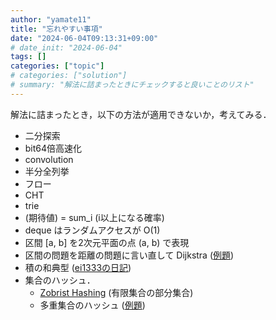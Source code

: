 ```yaml
---
author: "yamate11"
title: "忘れやすい事項"
date: "2024-06-04T09:13:31+09:00"
# date_init: "2024-06-04"
tags: []
categories: ["topic"]
# categories: ["solution"]
# summary: "解法に詰まったときにチェックすると良いことのリスト"
---
```


解法に詰まったとき，以下の方法が適用できないか，考えてみる．

* 二分探索
* bit64倍高速化
* convolution
* 半分全列挙
* フロー
* CHT
* trie
* (期待値) = sum_i (i以上になる確率)
* deque はランダムアクセスが O(1)
* 区間 [a, b] を2次元平面の点 (a, b) で表現
* 区間の問題を距離の問題に言い直して Dijkstra ([例題](https://atcoder.jp/contests/past202010-open/tasks/past202010_o))
* 積の和典型 ([ei1333の日記](https://ei1333.hateblo.jp/entry/2021/07/30/144201))
* 集合のハッシュ．
  * [Zobrist Hashing](https://yamate11.github.io/blog/posts/2022/02-13-zobrist-hash/) (有限集合の部分集合)
  * 多重集合のハッシュ ([例題](https://atcoder.jp/contests/abc367/tasks/abc367_f))